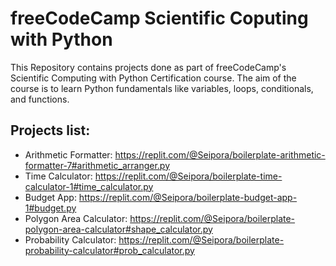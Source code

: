 # freeCodeCamp Scientific Coputing with Python

This Repository contains projects done as part of freeCodeCamp's Scientific Computing with Python Certification course. 
The aim of the course is to  learn Python fundamentals like variables, loops, conditionals, and functions.

## Projects list:
- Arithmetic Formatter: https://replit.com/@Seipora/boilerplate-arithmetic-formatter-7#arithmetic_arranger.py
- Time Calculator: https://replit.com/@Seipora/boilerplate-time-calculator-1#time_calculator.py
- Budget App: https://replit.com/@Seipora/boilerplate-budget-app-1#budget.py
- Polygon Area Calculator: https://replit.com/@Seipora/boilerplate-polygon-area-calculator#shape_calculator.py
- Probability Calculator: https://replit.com/@Seipora/boilerplate-probability-calculator#prob_calculator.py
